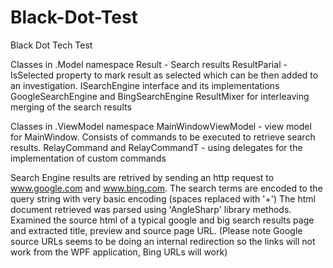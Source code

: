 # Black-Dot-Test
Black Dot Tech Test

Classes in .Model namespace
Result - Search results
ResultParial - IsSelected property to mark result as selected which can be then added to an investigation.
ISearchEngine interface and its implementations GoogleSearchEngine and BingSearchEngine
ResultMixer for interleaving merging of the search results 

Classes in .ViewModel namespace
MainWindowViewModel - view model for MainWindow. Consists of commands to be executed to retrieve search results.
RelayCommand and RelayCommandT - using delegates for the implementation of custom commands

Search Engine results are retrived by sending an http request to www.google.com and www.bing.com.
The search terms are encoded to the query string with very basic encoding (spaces replaced with '+')
The html document retrieved was parsed using 'AngleSharp' library methods. 
Examined the source html of a typical google and big search results page and extracted title, preview and source page URL. (Please note Google source URLs seems to be doing an internal redirection so the links will not work from the WPF application, Bing URLs will work)

 





